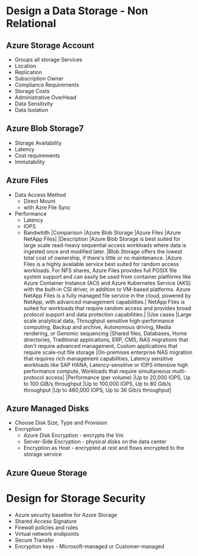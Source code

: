 # Design a Data Storage - Non Relational

## Azure Storage Account

- Groups all storage Services
- Location
- Replication
- Subscription Owner
- Compliance Requirements
- Storage Costs
- Administrative OverHead
- Data Sensitivity
- Data Isolation


## Azure Blob Storage7

- Storage Availability
- Latency
- Cost requirements
- Immutability

## Azure Files

- Data Access Method
    - Direct Mount
    - with Azre File Sync
- Performance
    - Latency
    - IOPS
    - Bandwitdh
|Comparison 	|Azure Blob Storage 	|Azure Files 	|Azure NetApp Files|
|Description 	|Azure Blob Storage is best suited for large scale read-heavy sequential access workloads where data is ingested once and modified later. |Blob Storage offers the lowest total cost of ownership, if there's little or no maintenance. 	|Azure Files is a highly available service best suited for random access workloads. For NFS shares, Azure Files provides full POSIX file system support and can easily be used from container platforms like Azure Container Instance (ACI) and Azure Kubernetes Service (AKS) with the built-in CSI driver, in addition to VM-based platforms. 	Azure NetApp Files is a fully managed file service in the cloud, powered by NetApp, with advanced management capabilities.| NetApp Files is suited for workloads that require random access and provides broad protocol support and data protection capabilities.|
|Use cases 	|Large scale analytical data, Throughput sensitive high-performance computing, Backup and archive, Autonomous driving, Media rendering, or Genomic sequencing 	|Shared files, Databases, Home directories, Traditional applications, ERP, CMS, NAS migrations that don't require advanced management, Custom applications that require scale-out file storage 	|On-premises enterprise NAS migration that requires rich management capabilities, Latency sensitive workloads like SAP HANA, Latency-sensitive or IOPS intensive high performance compute, Workloads that require simultaneous multi-protocol access|
|Performance (per volume) 	|Up to 20,000 IOPS, Up to 100 GiB/s throughput 	|Up to 100,000 IOPS, Up to 80 Gib/s throughput 	|Up to 460,000 IOPS, Up to 36 Gib/s throughput|

## Azure Managed Disks

- Choose Disk Size, Type and Provision
- Encryption
    - Azure Disk Encryption - encrypts the Vm
    - Server-Side Encryption - physical disks on the data center
    - Encryption as Host - encrypted at rest and flows encrypted to the storage service

## Azure Queue Storage

# Design for Storage Security

- Azure security baseline for Azure Storage
- Shared Access Signature
- Firewall policies and rules
- Virtual network endipoints
- Secure Transfer
- Encryption keys - Microsoft-managed or Customer-managed
